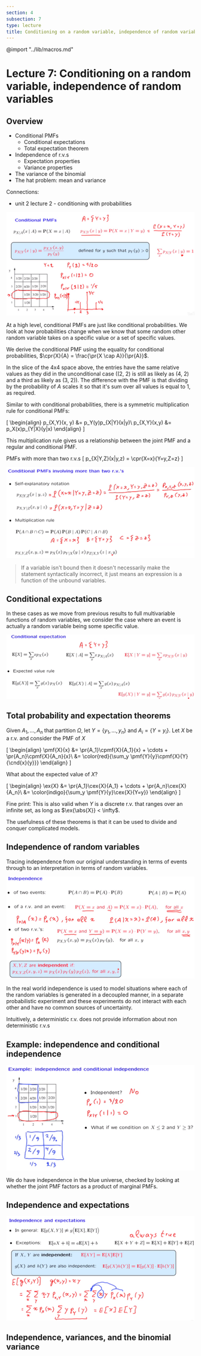 ```yaml
---
section: 4
subsection: 7
type: lecture
title: Conditioning on a random variable, independence of random variables
---
```


@import "../lib/macros.md"

# Lecture 7: Conditioning on a random variable, independence of random variables

## Overview

* Conditional PMFs
    * Conditional expectations
    * Total expectation theorem
* Independence of r.v.s
    * Expectation properties
    * Variance properties
* The variance of the binomial
* The hat problem: mean and variance


Connections:
* unit 2 lecture 2 - conditioning with probabilities

![](unit4lec7-conditioning-on-a-random-variable/da41e3bae87ae2fe2f0acff804b77502.png)

At a high level, conditional PMFs are just like conditional probabilities. We look at how probabilities change when we know that some random other random variable takes on a specific value or a set of specific values.

We derive the conditional PMF using the equality for conditional probabilities, $\cpr{X}{A} = \frac{\pr{X \cap A}}{\pr{A}}$.

In the slice of the 4x4 space above, the entries have the same relative values as they did in the unconditional case ((2, 2) is still as likely as (4, 2) and a third as likely as (3, 2)). The difference with the PMF is that dividing by the probability of $A$ scales it so that it's sum over all values is equal to 1, as required.

Similar to with conditional probabilities, there is a symmetric multiplication rule for conditional PMFs:

\[
\begin{align}
p_{X,Y}(x, y) &= p_Y(y)p_{X|Y}(x|y)\\
p_{X,Y}(x,y) &= p_X(x)p_{Y|X}(y|x)
\end{align}
\]

This multiplication rule gives us a relationship between the joint PMF and a regular and conditional PMF.

PMFs with more than two r.v.s
\[
p_{X|Y,Z}(x|y,z) = \cpr{X=x}{Y=y,Z=z}
\]

![](unit4lec7-conditioning-on-a-random-variable/4530a16db16781f7af5e5c2b4513f952.png)

> If a variable isn't bound then it doesn't necessarily make the statement syntactically incorrect, it just means an expression is a function of the unbound variables.


## Conditional expectations

In these cases as we move from previous results to full multivariable functions of random variables, we consider the case where an event is actually a random variable being some specific value.

![](unit4lec7-conditioning-on-a-random-variable/64b7545a29dd29ae3cd9e7e392cab3c8.png)


## Total probability and expectation theorems

Given $A_1,\ldots, A_n$ that partition $\Omega$, let $Y = \{y_1, \ldots, y_n\}$ and $A_i = \{Y = y_i\}$. Let $X$ be a r.v. and consider the PMF of $X$

\[
\begin{align}
\pmf{X}{x} &= \pr{A_1}\cpmf{X}{A_1}{x} + \cdots + \pr{A_n}\cpmf{X}{A_n}{x}\\
&= \color{red}{\sum_y \pmf{Y}{y}\cpmf{X}{Y}{\cnd{x}{y}}}
\end{align}
\]

What about the expected value of $X$?

\[
\begin{align}
\ex{X} &= \pr{A_1}\cex{X}{A_1} + \cdots + \pr{A_n}\cex{X}{A_n}\\
&= \color{indigo}{\sum_y \pmf{Y}{y}\cex{X}{Y=y}}
\end{align}
\]

Fine print: This is also valid when $Y$ is a discrete r.v. that ranges over an infinite set, as long as $\ex{\abs{X}} < \infty$.

The usefulness of these theorems is that it can be used to divide and conquer complicated models.


## Independence of random variables

Tracing independence from our original understanding in terms of events through to an interpretation in terms of random variables.

![](unit4lec7-conditioning-on-a-random-variable/1bbba12a58fcb1214b7a54e9c081ff63.png)

In the real world independence is used to model situations where each of the random variables is generated in a decoupled manner, in a separate probabilistic experiment and these experiments do not interact with each other and have no common sources of uncertainty.

Intuitively, a deterministic r.v. does not provide information about non deterministic r.v.s


## Example: independence and conditional independence

![](unit4lec7-conditioning-on-a-random-variable/5d81b9c4a8ad0f51960cb061c719f26b.png)

We do have independence in the blue universe, checked by looking at whether the joint PMF factors as a product of marginal PMFs.


## Independence and expectations

![](unit4lec7-conditioning-on-a-random-variable/3c8556026315c4e45315dfc049efad02.png)

## Independence, variances, and the binomial variance

<!-- TODO -->
